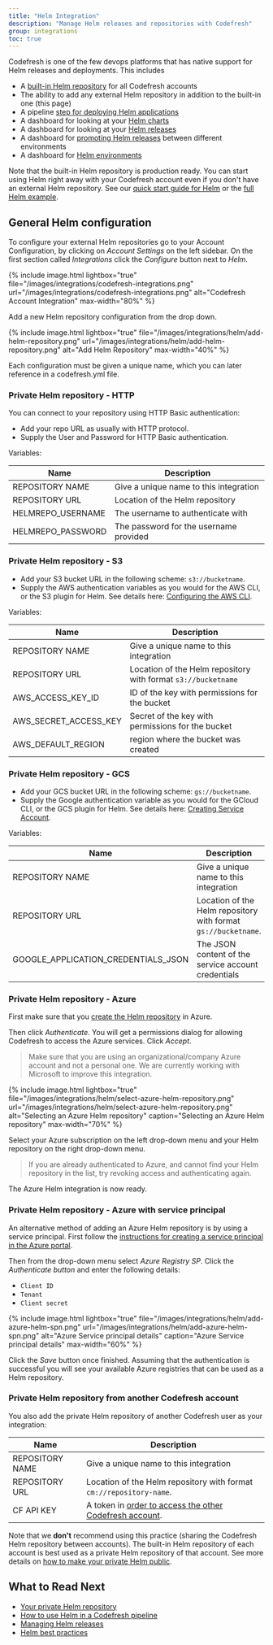 ```yaml
---
title: "Helm Integration"
description: "Manage Helm releases and repositories with Codefresh"
group: integrations
toc: true
---
```


Codefresh is one of the few devops platforms that has native support for Helm releases and deployments. This includes

 * A [built-in Helm repository]({{site.baseurl}}/docs/new-helm/managed-helm-repository/) for all Codefresh accounts
 * The ability to add any external Helm repository in addition to the built-in one (this page)
 * A pipeline [step for deploying Helm applications]({{site.baseurl}}/docs/new-helm/using-helm-in-codefresh-pipeline/)
 * A dashboard for looking at your [Helm charts]({{site.baseurl}}/docs/new-helm/add-helm-repository/)
 * A dashboard for looking at your [Helm releases]({{site.baseurl}}/docs/new-helm/helm-releases-management/)
 * A dashboard for [promoting Helm releases]({{site.baseurl}}/docs/new-helm/helm-environment-promotion/) between different environments
 * A dashboard for [Helm environments]({{site.baseurl}}/docs/deploy-to-kubernetes/environment-dashboard/)

Note that the built-in Helm repository is production ready. You can start using Helm right away with your Codefresh account
even if you don't have an external Helm repository. See our [quick start guide for Helm]({{site.baseurl}}/docs/getting-started/helm-quick-start-guide/) or the [full Helm example]({{site.baseurl}}/docs/yaml-examples/examples/helm/).

## General Helm configuration

To configure your external Helm repositories go to your Account Configuration, by clicking on *Account Settings* on the left sidebar. On the first section called *Integrations* click the *Configure* button next to *Helm*.

{% include image.html 
  lightbox="true" 
  file="/images/integrations/codefresh-integrations.png" 
  url="/images/integrations/codefresh-integrations.png" 
  alt="Codefresh Account Integration" 
  max-width="80%" %}

Add a new Helm repository configuration from the drop down.

{% include image.html 
  lightbox="true" 
  file="/images/integrations/helm/add-helm-repository.png" 
  url="/images/integrations/helm/add-helm-repository.png" 
  alt="Add Helm Repository" 
  max-width="40%"
%}

Each configuration must be given a unique name, which you can later reference in a codefresh.yml file.

### Private Helm repository - HTTP 

You can connect to your repository using HTTP Basic authentication:

- Add your repo URL as usually with HTTP protocol.
- Supply the User and Password for HTTP Basic authentication.

Variables:

Name|Description
---|---
REPOSITORY NAME|Give a unique name to this integration
REPOSITORY URL|Location of the Helm repository
HELMREPO_USERNAME|The username to authenticate with
HELMREPO_PASSWORD|The password for the username provided

### Private Helm repository - S3 

- Add your S3 bucket URL in the following scheme: `s3://bucketname`.
- Supply the AWS authentication variables as you would for the AWS CLI, or the S3 plugin for Helm. See details here: [Configuring the AWS CLI](https://docs.aws.amazon.com/cli/latest/userguide/cli-chap-getting-started.html).

Variables:

Name|Description
---|---
REPOSITORY NAME|Give a unique name to this integration
REPOSITORY URL|Location of the Helm repository with format `s3://bucketname`
AWS_ACCESS_KEY_ID|ID of the key with permissions for the bucket
AWS_SECRET_ACCESS_KEY|Secret of the key with permissions for the bucket
AWS_DEFAULT_REGION|region where the bucket was created

### Private Helm repository - GCS 

- Add your GCS bucket URL in the following scheme: `gs://bucketname`.
- Supply the Google authentication variable as you would for the GCloud CLI, or the GCS plugin for Helm. See details here: [Creating Service Account](https://cloud.google.com/docs/authentication/getting-started).

Variables:

Name|Description
---|---
REPOSITORY NAME|Give a unique name to this integration
REPOSITORY URL|Location of the Helm repository with format `gs://bucketname`.
GOOGLE_APPLICATION_CREDENTIALS_JSON|The JSON content of the service account credentials

### Private Helm repository - Azure 

First make sure that you [create the Helm repository](https://docs.microsoft.com/en-us/azure/container-registry/container-registry-helm-repos) in Azure.

Then click *Authenticate*. You will get a permissions dialog for allowing Codefresh to access
the Azure services. Click *Accept*.

>Make sure that you are using an organizational/company Azure account and not a personal one. We are currently working with Microsoft to improve this integration.

{% include image.html 
lightbox="true" 
file="/images/integrations/helm/select-azure-helm-repository.png" 
url="/images/integrations/helm/select-azure-helm-repository.png" 
alt="Selecting an Azure Helm repository"
caption="Selecting an Azure Helm repository" 
max-width="70%" 
%}

Select your Azure subscription on the left drop-down menu and your Helm repository on the right drop-down menu.

>If you are already authenticated to Azure, and cannot find your Helm repository in the list, try revoking access and authenticating again.

The Azure Helm integration is now ready.

### Private Helm repository - Azure with service principal

An alternative method of adding an Azure Helm repository is by using a service principal. First follow the [instructions for creating a service principal in the Azure portal](https://docs.microsoft.com/en-us/azure/active-directory/develop/howto-create-service-principal-portal).

Then from the drop-down menu select *Azure Registry SP*. Click the *Authenticate button* and enter the following details:

* `Client ID`
* `Tenant`
* `Client secret`

{% include image.html
lightbox="true"
file="/images/integrations/helm/add-azure-helm-spn.png"
url="/images/integrations/helm/add-azure-helm-spn.png"
alt="Azure Service principal details"
caption="Azure Service principal details"
max-width="60%"
  %}

Click the *Save* button once finished. Assuming that the authentication is successful you will see your available Azure registries that can be used as a Helm repository.

### Private Helm repository from another Codefresh account

You also add the private Helm repository of another Codefresh user as your integration:


Name|Description
---|---
REPOSITORY NAME|Give a unique name to this integration
REPOSITORY URL|Location of the Helm repository with format `cm://repository-name`.
CF API KEY|A token in [order to access the other Codefresh account]({{site.baseurl}}/docs/integrations/codefresh-api/#authentication-instructions).

Note that we **don't** recommend using this practice (sharing the Codefresh Helm repository between accounts). The built-in Helm repository of each account is best used as a private Helm repository of that account. See
more details on [how to make your private Helm public]({{site.baseurl}}/docs/new-helm/managed-helm-repository/#repo-access-level).



## What to Read Next

* [Your private Helm repository]({{site.baseurl}}/docs/new-helm/managed-helm-repository/)
* [How to use Helm in a Codefresh pipeline]({{site.baseurl}}/docs/new-helm/using-helm-in-codefresh-pipeline/)
* [Managing Helm releases]({{site.baseurl}}/docs/new-helm/helm-releases-management/)
* [Helm best practices]({{site.baseurl}}/docs/new-helm/helm-best-practices/)
